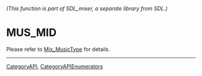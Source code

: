 ###### (This function is part of SDL_mixer, a separate library from SDL.)
# MUS_MID

Please refer to [Mix_MusicType](Mix_MusicType) for details.

----
[CategoryAPI](CategoryAPI), [CategoryAPIEnumerators](CategoryAPIEnumerators)

